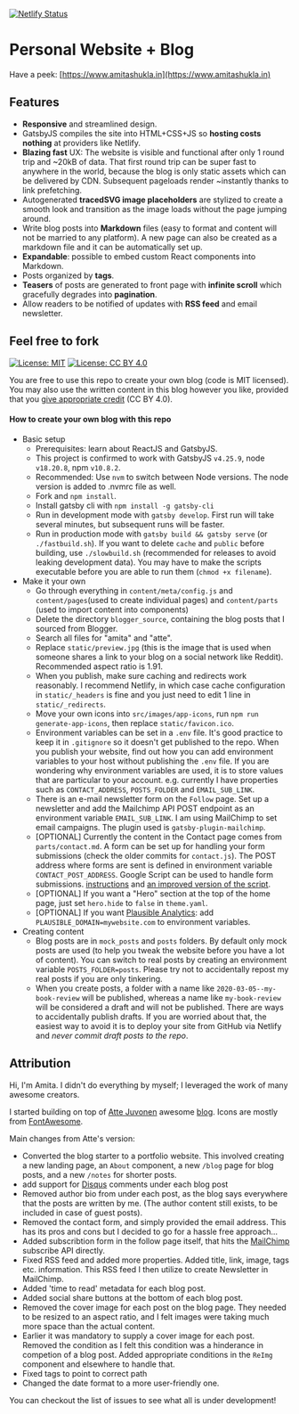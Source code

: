 [![Netlify Status](https://api.netlify.com/api/v1/badges/4e24a428-9862-4780-a83c-394809b92249/deploy-status)](https://app.netlify.com/sites/lucid-brown-a29dc1/deploys)

# Personal Website + Blog

Have a peek: [https://www.amitashukla.in](https://www.amitashukla.in)

## Features

- **Responsive** and streamlined design.
- GatsbyJS compiles the site into HTML+CSS+JS so **hosting costs nothing** at providers like Netlify.
- **Blazing fast** UX: The website is visible and functional after only 1 round trip and ~20kB of data. That first round trip can be super fast to anywhere in the world, because the blog is only static assets which can be delivered by CDN. Subsequent pageloads render ~instantly thanks to link prefetching.
- Autogenerated **tracedSVG image placeholders** are stylized to create a smooth look and transition as the image loads without the page jumping around.
- Write blog posts into **Markdown** files (easy to format and content will not be married to any platform). A new page can also be created as a markdown file and it can be automatically set up.
- **Expandable**: possible to embed custom React components into Markdown.
- Posts organized by **tags**.
- **Teasers** of posts are generated to front page with **infinite scroll** which gracefully degrades into **pagination**.
- Allow readers to be notified of updates with **RSS feed** and email newsletter.

## Feel free to fork

[![License: MIT](badge-mit.svg)](https://opensource.org/licenses/MIT)
[![License: CC BY 4.0](badge-cc.svg)](https://creativecommons.org/licenses/by/4.0/)

You are free to use this repo to create your own blog (code is MIT licensed). You may also use the written content in this blog however you like, provided that you [give appropriate credit](https://creativecommons.org/licenses/by/4.0) (CC BY 4.0).

#### How to create your own blog with this repo

- Basic setup
    - Prerequisites: learn about ReactJS and GatsbyJS.
    - This project is confirmed to work with GatsbyJS `v4.25.9`, node `v18.20.8`, npm `v10.8.2`.
    - Recommended: Use `nvm` to switch between Node versions. The node version is added to .nvmrc file as well.
    - Fork and `npm install`.
    - Install gatsby cli with `npm install -g gatsby-cli`
    - Run in development mode with `gatsby develop`. First run will take several minutes, but subsequent runs will be faster.
    - Run in production mode with `gatsby build && gatsby serve` (or `./fastbuild.sh`). If you want to delete `cache` and `public` before building, use `./slowbuild.sh` (recommended for releases to avoid leaking development data). You may have to make the scripts executable before you are able to run them (`chmod +x filename`).
- Make it your own
    - Go through everything in `content/meta/config.js` and `content/pages`(used to create individual pages) and `content/parts` (used to import content into components)
    - Delete the directory `blogger_source`, containing the blog posts that I sourced from Blogger.
    - Search all files for "amita" and "atte".
    - Replace `static/preview.jpg` (this is the image that is used when someone shares a link to your blog on a social network like Reddit). Recommended aspect ratio is 1.91.
    - When you publish, make sure caching and redirects work reasonably. I recommend Netlify, in which case cache configuration in `static/_headers` is fine and you just need to edit 1 line in `static/_redirects`.
    - Move your own icons into `src/images/app-icons`, run `npm run generate-app-icons`, then replace `static/favicon.ico`.
    - Environment variables can be set in a `.env` file. It's good practice to keep it in `.gitignore` so it doesn't get published to the repo. When you publish your website, find out how you can add environment variables to your host without publishing the `.env` file. If you are wondering why environment variables are used, it is to store values that are particular to your account. e.g. currently I have properties such as `CONTACT_ADDRESS`, `POSTS_FOLDER` and `EMAIL_SUB_LINK`.
    - There is an e-mail newsletter form on the `Follow` page. Set up a newsletter and add the Mailchimp API POST endpoint as an environment variable `EMAIL_SUB_LINK`. I am using MailChimp to set email campaigns. The plugin used is `gatsby-plugin-mailchimp`.
    - [OPTIONAL]  Currently the content in the Contact page comes from `parts/contact.md`. A form can be set up for handling your form submissions (check the older commits for `contact.js`). The POST address where forms are sent is defined in environment variable `CONTACT_POST_ADDRESS`. Google Script can be used to handle form submissions. [instructions](https://github.com/dwyl/learn-to-send-email-via-google-script-html-no-server) and [an improved version of the script](handleFormSubmission.gs). 
    - [OPTIONAL] If you want a "Hero" section at the top of the home page, just set `hero.hide` to `false` in `theme.yaml`.
    - [OPTIONAL] If you want [Plausible Analytics](https://plausible.io/): add `PLAUSIBLE_DOMAIN=mywebsite.com` to environment variables.
- Creating content
    - Blog posts are in `mock_posts` and `posts` folders. By default only mock posts are used (to help you tweak the website before you have a lot of content). You can switch to real posts by creating an environment variable `POSTS_FOLDER=posts`. Please try not to accidentally repost my real posts if you are only tinkering.
    - When you create posts, a folder with a name like `2020-03-05--my-book-review` will be published, whereas a name like `my-book-review` will be considered a draft and will not be published. There are ways to accidentally publish drafts. If you are worried about that, the easiest way to avoid it is to deploy your site from GitHub via Netlify and _never commit draft posts to the repo_.

## Attribution

Hi, I'm Amita. I didn't do everything by myself; I leveraged the work of many awesome creators.

I started building on top of [Atte Juvonen](https://github.com/baobabKoodaa) awesome [blog](https://github.com/baobabKoodaa/blog). Icons are mostly from [FontAwesome](https://origin.fontawesome.com/).

Main changes from Atte's version:

- Converted the blog starter to a portfolio website. This involved creating a new landing page, an `About` component, a new `/blog` page for blog posts, and a new `/notes` for shorter posts.
- add support for [Disqus](https://disqus.com/) comments under each blog post
- Removed author bio from under each post, as the blog says everywhere that the posts are written by me. (The author content still exists, to be included in case of guest posts).
- Removed the contact form, and simply provided the email address. This has its pros and cons but I decided to go for a hassle free approach...
- Added subscribtion form in the follow page itself, that hits the [MailChimp](https://mailchimp.com/) subscribe API directly.
- Fixed RSS feed and added more properties. Added title, link, image, tags etc. information. This RSS feed I then utilize to create Newsletter in MailChimp.
- Added 'time to read' metadata for each blog post.
- Added social share buttons at the bottom of each blog post.
- Removed the cover image for each post on the blog page. They needed to be resized to an aspect ratio, and I felt images were taking much more space than the actual content.
- Earlier it was mandatory to supply a cover image for each post. Removed the condition as I felt this condition was a hinderance in competion of a blog post. Added appropriate conditions in the `ReImg` component and elsewhere to handle that.
- Fixed tags to point to correct path
- Changed the date format to a more user-friendly one.

You can checkout the list of issues to see what all is under development!
